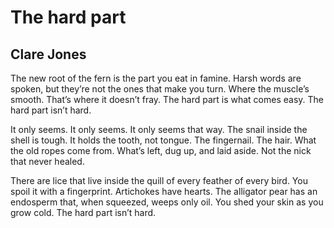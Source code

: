 # The hard part
## Clare Jones
The new root of the fern is the part you eat in famine.
Harsh words are spoken, but they’re not the ones that make you turn.
Where the muscle’s smooth. That’s where it doesn’t fray.
The hard part is what comes easy. The hard part isn’t hard.

It only seems. It only seems. It only seems that way.
The snail inside the shell is tough. It holds the tooth, not tongue.
The fingernail. The hair. What the old ropes come from.
What’s left, dug up, and laid aside. Not the nick that never healed.

There are lice that live inside the quill of every feather of every bird.
You spoil it with a fingerprint. Artichokes have hearts.
The alligator pear has an endosperm that, when squeezed, weeps only oil.
You shed your skin as you grow cold. The hard part isn’t hard.